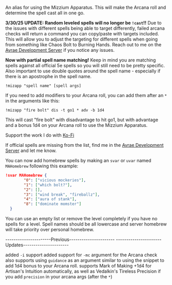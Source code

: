 An alias for using the Mizzium Apparatus.  This will make the Arcana roll and determine the spell cast all in one go.
 
**3/30/25 UPDATE: Random leveled spells will no longer be `!cast`!!**
Due to the issues with different spells being able to target differently, failed arcana checks will return a command you can copy/paste with targets included.  This will allow you to adjust the targeting for different spells when going from something like Chaos Bolt to Burning Hands.  Reach out to me on the [Avrae Development Server](<http://support.avrae.io/>) if you notice any issues.
 
**Now with partial spell name matching!**
Keep in mind you are matching spells against all official 5e spells so you will still need to be pretty specific.  Also important to use double quotes around the spell name - especially if there is an apostrophe in the spell name.
 
`!mizapp "spell name" [spell args]`
 
If you need to add modifiers to your Arcana roll, you can add them after an `*` in the arguments like this:
 
`!mizapp "fire bolt" dis -t go1 * adv -b 1d4 `
 
This will cast "fire bolt" with disadvantage to hit go1, but with advantage and a bonus 1d4 on your Arcana roll to use the Mizzium Apparatus.
  
 
Support the work I do with [Ko-Fi](https://ko-fi.com/thereverendb)
 
If official spells are missing from the list, find me in the [Avrae Development Server](<http://support.avrae.io/>) and let me know.
 
You can now add homebrew spells by making an `svar` or `uvar` named `MAHomebrew` following this example:
```json
!svar MAHomebrew {
        "0": ["vicious mockeries"],
        "1": ["which bolt?"],
        "2": [],
        "3": ["wind break", "fireballz"],
        "4": ["aura of stank"],
        "8": ["dominate momster"]
  }
```
You can use an empty list or remove the level completely if you have no spells for a level.
Spell names should be all lowercase and server homebrew will take priority over personal homebrew.

----------------------Previous----------------------
----------------------Updates----------------------

added `-i` support
added support for `-mc` argument for the Arcana check
also supports using `guidance` as an argument similar to using the snippet to add 1d4 bonus to your Arcana roll.
supports Mark of Making +1d4 for Artisan's Intuition automatically, as well as Vedalkin's Tireless Precision if you add `precision` in your arcana args (after the `*`)